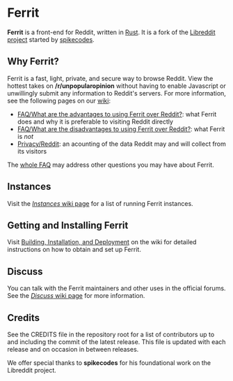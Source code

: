 # Ferrit

**Ferrit** is a front-end for Reddit, written in [Rust](https://www.rust-lang.org/). It is a fork of the [Libreddit project](https://github.com/spikecodes/libreddit) started by [spikecodes](https://spike.codes).

## Why Ferrit?

Ferrit is a fast, light, private, and secure way to browse Reddit. View the hottest takes on **/r/unpopularopinion** without having to enable Javascript or unwillingly submit any information to Reddit's servers. For more information, see the following pages on our [wiki](https://github.com/ferritreader/ferrit/wiki):

* [FAQ/What are the advantages to using Ferrit over Reddit?](https://github.com/ferritreader/ferrit/wiki/FAQ#what-are-the-advantages-to-using-ferrit-over-reddit): what Ferrit does and why it is preferable to visiting Reddit directly
* [FAQ/What are the disadvantages to using Ferrit over Reddit?](https://github.com/ferritreader/ferrit/wiki/FAQ#what-are-the-disadvantages-to-using-ferrit-over-reddit): what Ferrit is _not_
* [Privacy/Reddit](https://github.com/ferritreader/ferrit/wiki/Privacy#reddit): an acounting of the data Reddit may and will collect from its visitors

The [whole FAQ](https://github.com/ferritreader/ferrit/wiki/FAQ) may address other questions you may have about Ferrit.

## Instances

Visit the [_Instances_ wiki page](https://github.com/ferritreader/ferrit/wiki/Instances) for a list of running Ferrit instances.

## Getting and Installing Ferrit

Visit [Building, Installation, and Deployment](https://github.com/ferritreader/ferrit/wiki/Building,-Installation,-and-Deployment) on the wiki for detailed instructions on how to obtain and set up Ferrit.

## Discuss

You can talk with the Ferrit maintainers and other uses in the official forums. See the [_Discuss_ wiki page](https://github.com/ferritreader/ferrit/wiki/Discuss) for more information.

## Credits

See the CREDITS file in the repository root for a list of contributors up to and including the commit of the latest release. This file is updated with each release and on occasion in between releases.

We offer special thanks to **spikecodes** for his foundational work on the Libreddit project.
